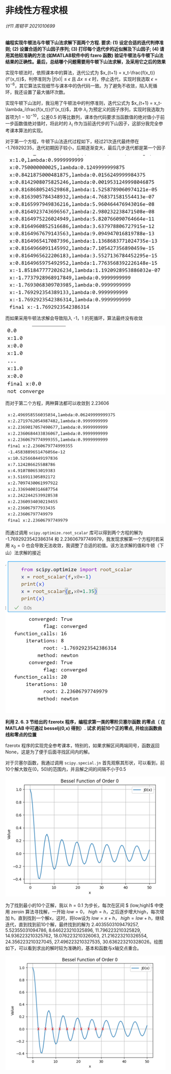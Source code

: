 # 非线性方程求根

###### 计11 周韧平 2021010699

**编程实现牛顿法与牛顿下山法求解下面两个方程. 要求: (1) 设定合适的迭代判停准则; (2) 设置合适的下山因子序列; (3) 打印每个迭代步的近似解及下山因子; (4) 请用其他较准确的方法 (如MATLAB软件中的 fzero 函数) 验证牛顿法与牛顿下山法结果的正确性。最后，总结哪个问题需要用牛顿下山法求解，及采用它之后的效果**  

实现牛顿法时，依照课本中的算法，迭代公式为 $x_{t+1} = x_t-\frac{f(x_t)}{f'(x_t)}$，判停准则为 $|f(x)| \leq \epsilon$ 且 $\Delta x \leq  \epsilon$ 时，停止迭代，实现时我选取 $\epsilon = 10^{-6}$，其它算法实现细节与课本中的伪代码一致。为了避免不收敛，陷入死循环，我还设置了最大循环次数。

实现牛顿下山法时，我沿用了牛顿法中的判停准则，迭代公式为 $x_{t+1} = x_t-\lambda_i\frac{f(x_t)}{f'(x_t)}$，其中 $\lambda_i$ 为预定义的因子序列，实现时我选取为首项为$1-10^{-10}$，公差0.5 的等比数列，课本伪代码要求当函数值的绝对值小于前一步函数值绝对值时，将此时的 $\lambda_i$ 作为当前迭代步的下山因子，这部分我完全参考课本算法的实现。

对于第一个方程，牛顿下山法迭代过程如下，经过21次迭代最终停在 -1.76929235，迭代初期因子较小，后期逐渐变大，最后几步迭代都是第一个因子

![image-20240529174013421](./report.assets/image-20240529174013421.png)

而如果采用牛顿法求解会导致陷入 -1，1 的死循环，算法最终没有收敛

![image-20240529174224504](./report.assets/image-20240529174224504.png)

而对于第二个方程，两种算法都可以收敛到 2.23606

![image-20240529174338757](./report.assets/image-20240529174338757.png)

而通过调用 `scipy.optimize.root_scalar` 库可以得到两个方程的解为 -1.7692923542386314 和 2.23606797749979，我发现求解第一个方程时若采用 $x_0 = 0$ 也会导致无法收敛，我调整了合适的初值。该方法求解的值和牛顿（下山）法求解的接近

![image-20240529175217007](./report.assets/image-20240529175217007.png)

**利用 2. 6. 3 节给出的 fzerotx 程序，编程求第一类的零阶贝塞尔函数 的零点（ 在MATLAB 中可通过 besselj(0,x) 得到）. 试求 的前10个正的零点, 并绘出函数曲线和零点的位置**  

fzerotx 程序的实现完全参考课本，特别的，如果求解区间两端同号，函数返回 None，这是为了便于后面寻找区间内的解。

对于贝塞尔函数，我通过调用 `scipy.special.jn` 首先观察其形状，可以看到，前10个解大致在(0，50)的范围内，并且解之间的间隔不小于0.5

![image-20240529175941173](./report.assets/image-20240529175941173.png)

为了找到最小的10个正解，我以 $h=0.1$ 为步长，每次在区间 $ (low,high)$ 中使用 zeroin 算法寻找解，一开始 $low=0$， $high=h$，之后逐步增大high，每次增加 h，直到找到一个解x，这时，将low设为 $low = x+h$， $high = low+h$，继续迭代，直到找到前10个解，最终找到的解为  2.4035503109479257, 5.52355031094786, 8.646223210325896, 11.796223210325829, 14.936223210325762, 18.076223210326063, 21.216223210326554, 24.356223210327045, 27.496223210327535, 30.636223210328026。绘图如下，可以看到求出的解时较为准确的，基本和函数与x轴交点重合。

![image-20240529180712395](./report.assets/image-20240529180712395.png)